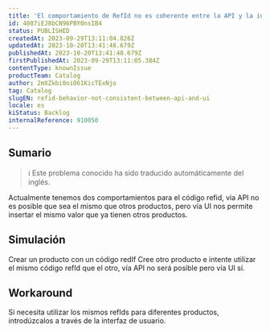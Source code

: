 ```yaml
---
title: 'El comportamiento de RefId no es coherente entre la API y la interfaz de usuario'
id: 4007iEJ8bCN96PBY0nsIB4
status: PUBLISHED
createdAt: 2023-09-29T13:11:04.826Z
updatedAt: 2023-10-20T13:41:48.679Z
publishedAt: 2023-10-20T13:41:48.679Z
firstPublishedAt: 2023-09-29T13:11:05.384Z
contentType: knownIssue
productTeam: Catalog
author: 2mXZkbi0oi061KicTExNjo
tag: Catalog
slugEN: refid-behavior-not-consistent-between-api-and-ui
locale: es
kiStatus: Backlog
internalReference: 910050
---
```


## Sumario

>ℹ️ Este problema conocido ha sido traducido automáticamente del inglés.



Actualmente tenemos dos comportamientos para el código refid, vía API no es posible que sea el mismo que otros productos, pero vía UI nos permite insertar el mismo valor que ya tienen otros productos.


##

## Simulación



Crear un producto con un código redIf
Cree otro producto e intente utilizar el mismo código refId que el otro, vía API no será posible pero vía UI sí.



## Workaround



Si necesita utilizar los mismos refIds para diferentes productos, introdúzcalos a través de la interfaz de usuario.





